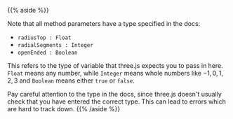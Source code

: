 {{% aside %}}

Note that all method  parameters have a type specified in the docs:

* `radiusTop : Float`
* `radialSegments : Integer`
* `openEnded : Boolean`

This refers to the type of variable that three.js expects you to pass in here. `Float` means any number, while `Integer` means whole numbers like $-1, 0, 1, 2, 3$ and `Boolean` means either `true` or `false`.

Pay careful attention to the type in the docs, since three.js doesn't usually check that you have entered the correct type. This can lead to errors which are hard to track down.
{{% /aside %}}